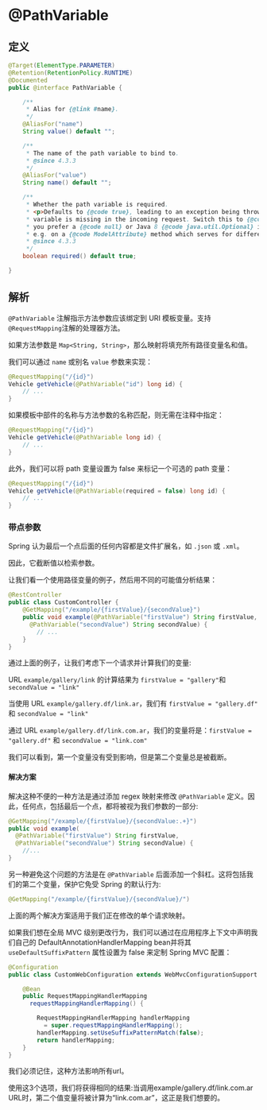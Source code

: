 # @PathVariable

## 定义

```java
@Target(ElementType.PARAMETER)
@Retention(RetentionPolicy.RUNTIME)
@Documented
public @interface PathVariable {

    /**
     * Alias for {@link #name}.
     */
    @AliasFor("name")
    String value() default "";

    /**
     * The name of the path variable to bind to.
     * @since 4.3.3
     */
    @AliasFor("value")
    String name() default "";

    /**
     * Whether the path variable is required.
     * <p>Defaults to {@code true}, leading to an exception being thrown if the path
     * variable is missing in the incoming request. Switch this to {@code false} if
     * you prefer a {@code null} or Java 8 {@code java.util.Optional} in this case.
     * e.g. on a {@code ModelAttribute} method which serves for different requests.
     * @since 4.3.3
     */
    boolean required() default true;

}
```

## 解析

`@PathVariable` 注解指示方法参数应该绑定到 URI 模板变量。支持 `@RequestMapping`注解的处理器方法。

如果方法参数是 `Map<String, String>`，那么映射将填充所有路径变量名和值。

我们可以通过 `name` 或别名 `value` 参数来实现：

```java
@RequestMapping("/{id}")
Vehicle getVehicle(@PathVariable("id") long id) {
    // ...
}
```

如果模板中部件的名称与方法参数的名称匹配，则无需在注释中指定：

```java
@RequestMapping("/{id}")
Vehicle getVehicle(@PathVariable long id) {
    // ...
}
```

此外，我们可以将 path 变量设置为 false 来标记一个可选的 path 变量：

```java
@RequestMapping("/{id}")
Vehicle getVehicle(@PathVariable(required = false) long id) {
    // ...
}
```

### 带点参数

Spring 认为最后一个点后面的任何内容都是文件扩展名，如 `.json` 或 `.xml`。

因此，它截断值以检索参数。

让我们看一个使用路径变量的例子，然后用不同的可能值分析结果：

```java
@RestController
public class CustomController {
    @GetMapping("/example/{firstValue}/{secondValue}")
    public void example(@PathVariable("firstValue") String firstValue,
      @PathVariable("secondValue") String secondValue) {
        // ...  
    }
}
```

通过上面的例子，让我们考虑下一个请求并计算我们的变量:

URL `example/gallery/link` 的计算结果为 `firstValue = "gallery"`和 `secondValue = "link"`

当使用 URL `example/gallery.df/link.ar`，我们有 `firstValue = "gallery.df"` 和 `secondValue = "link"`

通过 URL `example/gallery.df/link.com.ar`，我们的变量将是：`firstValue = "gallery.df"` 和 `secondValue = "link.com"`

我们可以看到，第一个变量没有受到影响，但是第二个变量总是被截断。

#### 解决方案

解决这种不便的一种方法是通过添加 regex 映射来修改 `@PathVariable` 定义。因此，任何点，包括最后一个点，都将被视为我们参数的一部分:

```java
@GetMapping("/example/{firstValue}/{secondValue:.+}")   
public void example(
  @PathVariable("firstValue") String firstValue,
  @PathVariable("secondValue") String secondValue) {
    //...
}
```

另一种避免这个问题的方法是在 `@PathVariable` 后面添加一个斜杠。这将包括我们的第二个变量，保护它免受 Spring 的默认行为:

```java
@GetMapping("/example/{firstValue}/{secondValue}/")
```

上面的两个解决方案适用于我们正在修改的单个请求映射。

如果我们想在全局 MVC 级别更改行为，我们可以通过在应用程序上下文中声明我们自己的 DefaultAnnotationHandlerMapping bean并将其 `useDefaultSuffixPattern` 属性设置为 false 来定制 Spring MVC 配置：

```java
@Configuration
public class CustomWebConfiguration extends WebMvcConfigurationSupport {

    @Bean
    public RequestMappingHandlerMapping 
      requestMappingHandlerMapping() {

        RequestMappingHandlerMapping handlerMapping
          = super.requestMappingHandlerMapping();
        handlerMapping.setUseSuffixPatternMatch(false);
        return handlerMapping;
    }
}
```

我们必须记住，这种方法影响所有url。



使用这3个选项，我们将获得相同的结果:当调用example/gallery.df/link.com.ar URL时，第二个值变量将被计算为“link.com.ar”，这正是我们想要的。

